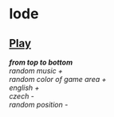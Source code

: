 # lode
## [Play](https://deesdav.github.io/lode/)

<i><b>from top to bottom</b></i><br>
<i>random music +</i><br>
<i>random color of game area +</i><br>
<i>english +</i><br>
<i>czech -</i><br>
<i>random position -</i><br>
